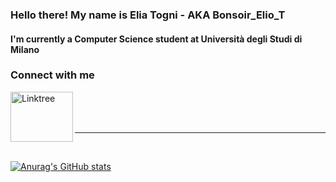 ### Hello there! My name is Elia Togni - AKA Bonsoir_Elio_T ###

#### I'm currently a Computer Science student at Università degli Studi di Milano ####

### Connect with me ###

[<img align="left" alt="Linktree" src="https://logodownload.org/wp-content/uploads/2019/09/linktree-logo-0.png"  width="100" height="80"/>][website]

<br />
<br />
<br />

---


<br />

[![Anurag's GitHub stats](https://github-readme-stats.vercel.app/api?username=EliaTogni&show_icons=true&theme=synthwave)](https://github.com/anuraghazra/github-readme-stats)

[website]: https://linktr.ee/bonsoir_elio_t

